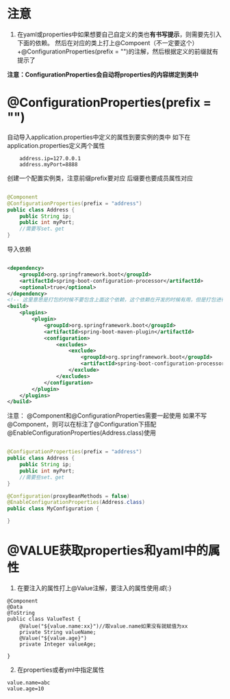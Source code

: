 # 注意

1. 在yaml或properties中如果想要自己自定义的类也**有书写提示**，则需要先引入下面的依赖。
   然后在对应的类上打上@Compoent（不一定要这个）+@ConfigurationProperties(prefix = "")的注解，然后根据定义的前缀就有提示了

**注意：ConfigurationProperties会自动将properties的内容绑定到类中**
# @ConfigurationProperties(prefix = "")

自动导入application.properties中定义的属性到要实例的类中
如下在application.properties定义两个属性

```text
    address.ip=127.0.0.1
    address.myPort=8888
```

创建一个配置实例类，注意前缀prefix要对应
后缀要也要成员属性对应

```java

@Component
@ConfigurationProperties(prefix = "address")
public class Address {
    public String ip;
    public int myPort;
    //需要写set、get
}
```

导入依赖

```xml

<dependency>
    <groupId>org.springframework.boot</groupId>
    <artifactId>spring-boot-configuration-processor</artifactId>
    <optional>true</optional>
</dependency>
<!-- 这里意思是打包的时候不要包含上面这个依赖，这个依赖在开发的时候有用，但是打包进行没用-->
<build>
    <plugins>
        <plugin>
            <groupId>org.springframework.boot</groupId>
            <artifactId>spring-boot-maven-plugin</artifactId>
            <configuration>
                <excludes>
                    <exclude>
                        <groupId>org.springframework.boot</groupId>
                        <artifactId>spring-boot-configuration-processor</artifactId>
                    </exclude>
                </excludes>
            </configuration>
        </plugin>
    </plugins>
</build>
```

注意：
@Component和@ConfigurationProperties需要一起使用
如果不写@Component，则可以在标注了@Configuration下搭配
@EnableConfigurationProperties(Address.class)使用

```java

@ConfigurationProperties(prefix = "address")
public class Address {
    public String ip;
    public int myPort;
    //需要些set、get
}

@Configuration(proxyBeanMethods = false)
@EnableConfigurationProperties(Address.class)
public class MyConfiguration {

}
```

# @VALUE获取properties和yaml中的属性

1. 在要注入的属性打上@Value注解，要注入的属性使用${}或${:}

```text
@Component
@Data
@ToString
public class ValueTest {
    @Value("${value.name:xx}")//取value.name如果没有就赋值为xx
    private String valueName;
    @Value("${value.age}")
    private Integer valueAge;

}
```

2. 在properties或者yml中指定属性

```text
value.name=abc
value.age=10
```